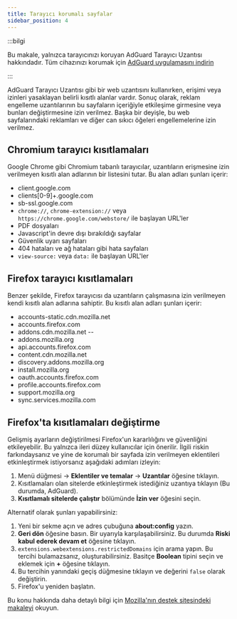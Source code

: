 ```yaml
---
title: Tarayıcı korumalı sayfalar
sidebar_position: 4
---
```


:::bilgi

Bu makale, yalnızca tarayıcınızı koruyan AdGuard Tarayıcı Uzantısı hakkındadır. Tüm cihazınızı korumak için [AdGuard uygulamasını indirin](https://adguard.com/download.html?auto=true)

:::

AdGuard Tarayıcı Uzantısı gibi bir web uzantısını kullanırken, erişimi veya izinleri yasaklayan belirli kısıtlı alanlar vardır. Sonuç olarak, reklam engelleme uzantılarının bu sayfaların içeriğiyle etkileşime girmesine veya bunları değiştirmesine izin verilmez. Başka bir deyişle, bu web sayfalarındaki reklamları ve diğer can sıkıcı öğeleri engellemelerine izin verilmez.

## Chromium tarayıcı kısıtlamaları

Google Chrome gibi Chromium tabanlı tarayıcılar, uzantıların erişmesine izin verilmeyen kısıtlı alan adlarının bir listesini tutar. Bu alan adları şunları içerir:

- client.google.com
- clients[0-9]+.google.com
- sb-ssl.google.com
- `chrome://`, `chrome-extension://` veya `https://chrome.google.com/webstore/` ile başlayan URL'ler
- PDF dosyaları
- Javascript'in devre dışı bırakıldığı sayfalar
- Güvenlik uyarı sayfaları
- 404 hataları ve ağ hataları gibi hata sayfaları
- `view-source:` veya `data:` ile başlayan URL'ler

## Firefox tarayıcı kısıtlamaları

Benzer şekilde, Firefox tarayıcısı da uzantıların çalışmasına izin verilmeyen kendi kısıtlı alan adlarına sahiptir. Bu kısıtlı alan adları şunları içerir:

- accounts-static.cdn.mozilla.net
- accounts.firefox.com
- addons.cdn.mozilla.net --
- addons.mozilla.org
- api.accounts.firefox.com
- content.cdn.mozilla.net
- discovery.addons.mozilla.org
- install.mozilla.org
- oauth.accounts.firefox.com
- profile.accounts.firefox.com
- support.mozilla.org
- sync.services.mozilla.com

## Firefox'ta kısıtlamaları değiştirme

Gelişmiş ayarların değiştirilmesi Firefox'un kararlılığını ve güvenliğini etkileyebilir. Bu yalnızca ileri düzey kullanıcılar için önerilir. İlgili riskin farkındaysanız ve yine de korumalı bir sayfada izin verilmeyen eklentileri etkinleştirmek istiyorsanız aşağıdaki adımları izleyin:

1. Menü düğmesi → **Eklentiler ve temalar** → **Uzantılar** öğesine tıklayın.
2. Kısıtlamaları olan sitelerde etkinleştirmek istediğiniz uzantıya tıklayın (Bu durumda, AdGuard).
3. **Kısıtlamalı sitelerde çalıştır** bölümünde **İzin ver** öğesini seçin.

Alternatif olarak şunları yapabilirsiniz:

1. Yeni bir sekme açın ve adres çubuğuna **about:config** yazın.
2. **Geri dön** öğesine basın. Bir uyarıyla karşılaşabilirsiniz. Bu durumda **Riski kabul ederek devam et** öğesine tıklayın.
3. `extensions.webextensions.restrictedDomains` için arama yapın. Bu tercihi bulamazsanız, oluşturabilirsiniz. Basitçe **Boolean** tipini seçin ve eklemek için **+** öğesine tıklayın.
4. Bu tercihin yanındaki geçiş düğmesine tıklayın ve değerini `false` olarak değiştirin.
5. Firefox'u yeniden başlatın.

Bu konu hakkında daha detaylı bilgi için [Mozilla'nın destek sitesindeki makaleyi](https://mzl.la/3POXoWi) okuyun.
